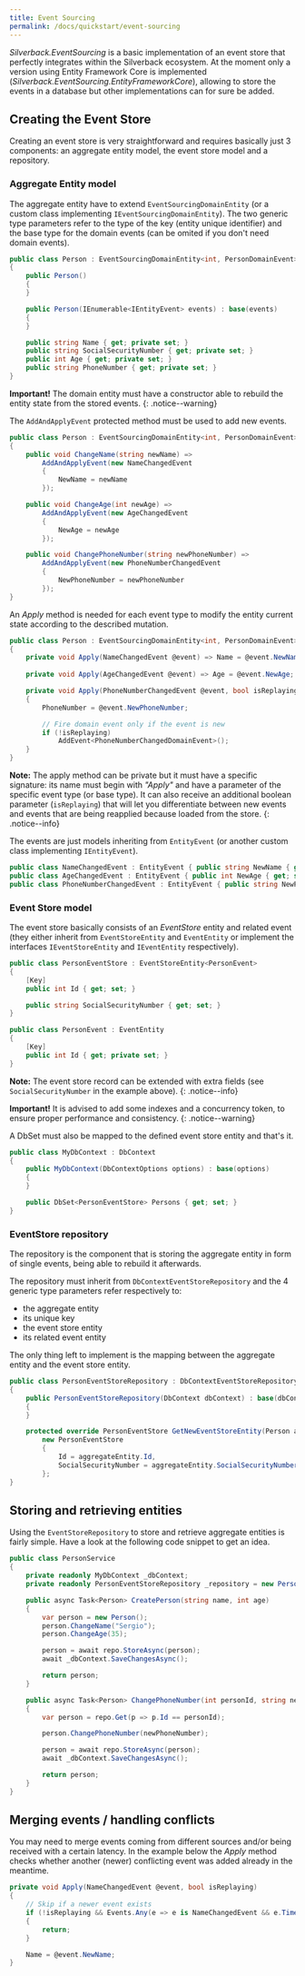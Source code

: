 ```yaml
---
title: Event Sourcing
permalink: /docs/quickstart/event-sourcing
---
```


_Silverback.EventSourcing_ is a basic implementation of an event store that perfectly integrates within the Silverback ecosystem. At the moment only a version using Entity Framework Core is implemented (_Silverback.EventSourcing.EntityFrameworkCore_), allowing to store the events in a database but other implementations can for sure be added.

## Creating the Event Store

Creating an event store is very straightforward and requires basically just 3 components: an aggregate entity model, the event store model and a repository.

### Aggregate Entity model

The aggregate entity have to extend `EventSourcingDomainEntity` (or a custom class implementing `IEventSourcingDomainEntity`).
The two generic type parameters refer to the type of the key (entity unique identifier) and the base type for the domain events (can be omited if you don't need domain events).

```c#
public class Person : EventSourcingDomainEntity<int, PersonDomainEvent>
{
    public Person()
    {
    }

    public Person(IEnumerable<IEntityEvent> events) : base(events)
    {
    }

    public string Name { get; private set; }
    public string SocialSecurityNumber { get; private set; }
    public int Age { get; private set; }
    public string PhoneNumber { get; private set; }
}
```

**Important!** The domain entity must have a constructor able to rebuild the entity state from the stored events.
{: .notice--warning}

The `AddAndApplyEvent` protected method must be used to add new events.

```c#
public class Person : EventSourcingDomainEntity<int, PersonDomainEvent>
{
    public void ChangeName(string newName) =>
        AddAndApplyEvent(new NameChangedEvent
        {
            NewName = newName
        });

    public void ChangeAge(int newAge) =>
        AddAndApplyEvent(new AgeChangedEvent
        {
            NewAge = newAge
        });

    public void ChangePhoneNumber(string newPhoneNumber) =>
        AddAndApplyEvent(new PhoneNumberChangedEvent
        {
            NewPhoneNumber = newPhoneNumber
        });
}
```

An _Apply_ method is needed for each event type to modify the entity current state according to the described mutation.

```c#
public class Person : EventSourcingDomainEntity<int, PersonDomainEvent>
{
    private void Apply(NameChangedEvent @event) => Name = @event.NewName;
 
    private void Apply(AgeChangedEvent @event) => Age = @event.NewAge;

    private void Apply(PhoneNumberChangedEvent @event, bool isReplaying)
    {
        PhoneNumber = @event.NewPhoneNumber;

        // Fire domain event only if the event is new
        if (!isReplaying)
            AddEvent<PhoneNumberChangedDomainEvent>();
    }
}
```

**Note:** The apply method can be private but it must have a specific signature: its name must begin with _"Apply"_ and have a parameter of the specific event type (or base type).
It can also receive an additional boolean parameter (`isReplaying`) that will let you differentiate between new events and events that are being reapplied because loaded from the store.
{: .notice--info}

The events are just models inheriting from `EntityEvent` (or another custom class implementing `IEntityEvent`).

```c#
public class NameChangedEvent : EntityEvent { public string NewName { get; set; } }
public class AgeChangedEvent : EntityEvent { public int NewAge { get; set; } }
public class PhoneNumberChangedEvent : EntityEvent { public string NewPhoneNumber { get; set; } }
```

### Event Store model

The event store basically consists of an _EventStore_ entity and related event (they either inherit from `EventStoreEntity` and `EventEntity` or implement the interfaces `IEventStoreEntity` and `IEventEntity` respectively).

```c#
public class PersonEventStore : EventStoreEntity<PersonEvent>
{
    [Key]
    public int Id { get; set; }

    public string SocialSecurityNumber { get; set; }
}

public class PersonEvent : EventEntity
{
    [Key]
    public int Id { get; private set; }
}
```

**Note:** The event store record can be extended with extra fields (see `SocialSecurityNumber` in the example above).
{: .notice--info}

**Important!** It is advised to add some indexes and a concurrency token, to ensure proper performance and consistency.
{: .notice--warning}

A DbSet must also be mapped to the defined event store entity and that's it.

```c#
public class MyDbContext : DbContext
{
    public MyDbContext(DbContextOptions options) : base(options)
    {
    }

    public DbSet<PersonEventStore> Persons { get; set; }
}
```

### EventStore repository

The repository is the component that is storing the aggregate entity in form of single events, being able to rebuild it afterwards.

The repository must inherit from `DbContextEventStoreRepository` and the 4 generic type parameters refer respectively to:
* the aggregate entity
* its unique key
* the event store entity
* its related event entity

The only thing left to implement is the mapping between the aggregate entity and the event store entity.

```c#
public class PersonEventStoreRepository : DbContextEventStoreRepository<Person, int, PersonEventStore, PersonEvent>
{
    public PersonEventStoreRepository(DbContext dbContext) : base(dbContext)
    {
    }

    protected override PersonEventStore GetNewEventStoreEntity(Person aggregateEntity) =>
        new PersonEventStore
        {
            Id = aggregateEntity.Id,
            SocialSecurityNumber = aggregateEntity.SocialSecurityNumber
        };
}
```

## Storing and retrieving entities

Using the `EventStoreRepository` to store and retrieve aggregate entities is fairly simple. Have a look at the following code snippet to get an idea.

```c#
public class PersonService
{
    private readonly MyDbContext _dbContext;
    private readonly PersonEventStoreRepository _repository = new PersonEventStoreRepository(_dbContext);

    public async Task<Person> CreatePerson(string name, int age)
    {
        var person = new Person();
        person.ChangeName("Sergio");
        person.ChangeAge(35);

        person = await repo.StoreAsync(person);
        await _dbContext.SaveChangesAsync();

        return person;
    }

    public async Task<Person> ChangePhoneNumber(int personId, string newPhoneNumber)
    {
        var person = repo.Get(p => p.Id == personId);

        person.ChangePhoneNumber(newPhoneNumber);

        person = await repo.StoreAsync(person);
        await _dbContext.SaveChangesAsync();

        return person;
    }
}
```

## Merging events / handling conflicts

You may need to merge events coming from different sources and/or being received with a certain latency. In the example below the _Apply_ method checks whether another (newer) conflicting event was added already in the meantime.

```c#
private void Apply(NameChangedEvent @event, bool isReplaying)
{
    // Skip if a newer event exists
    if (!isReplaying && Events.Any(e => e is NameChangedEvent && e.Timestamp > @event.Timestamp))
    {
        return;
    }

    Name = @event.NewName;
}
```
